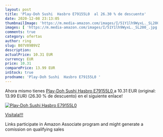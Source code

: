 ```yaml
---
layout: post
title: 'Play-Doh Sushi  Hasbro E79155L0  al 26.30 % de descuento'
date: 2020-12-08 23:13:05
thumbnailImage: 'https://m.media-amazon.com/images/I/51Y1lh9WyxL._SL200_.jpg'
images: [ 'https://m.media-amazon.com/images/I/51Y1lh9WyxL._SL200_.jpg' ]
comments: true
category: ofertas
author: ring
slug: B07V89B9VZ
description:
actualPrice: 10.31 EUR
currency: EUR
price: 10.31
comparePrice: 13.99 EUR
inStock: true
prodname: 'Play-Doh Sushi  Hasbro E79155L0 '
---
```


Ahora mismo tienes [Play-Doh Sushi  Hasbro E79155L0 ](https://www.amazon.es/dp/B07V89B9VZ/?tag=tolees-21) a 10.31 EUR (original: 13.99 EUR) (26.30 %  de descuento) en el siguiente enlace!

[![Play-Doh Sushi  Hasbro E79155L0 ](https://m.media-amazon.com/images/I/51Y1lh9WyxL._SL200_.jpg)](https://www.amazon.es/dp/B07V89B9VZ/?tag=tolees-21)

[Visítala!!!](https://www.amazon.es/dp/B07V89B9VZ/?tag=tolees-21)

Links participate in Amazon Associate program and might generate a comission on qualifying sales

